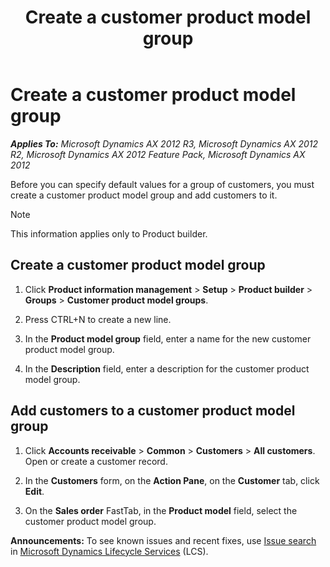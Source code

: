 ﻿---
title: Create a customer product model group
TOCTitle: Create a customer product model group
ms:assetid: 604f2e8c-9068-4d48-a92c-9af0b2c68547
ms:mtpsurl: https://technet.microsoft.com/en-us/library/Aa571108(v=AX.60)
ms:contentKeyID: 36057616
ms.date: 04/18/2014
mtps_version: v=AX.60
f1_keywords:
- product builder
- create a customer product model group
---

# Create a customer product model group 


_**Applies To:** Microsoft Dynamics AX 2012 R3, Microsoft Dynamics AX 2012 R2, Microsoft Dynamics AX 2012 Feature Pack, Microsoft Dynamics AX 2012_

Before you can specify default values for a group of customers, you must create a customer product model group and add customers to it.


> [!NOTE]
> <P>This information applies only to Product builder.</P>



## Create a customer product model group

1.  Click **Product information management** \> **Setup** \> **Product builder** \> **Groups** \> **Customer product model groups**.

2.  Press CTRL+N to create a new line.

3.  In the **Product model group** field, enter a name for the new customer product model group.

4.  In the **Description** field, enter a description for the customer product model group.

## Add customers to a customer product model group

1.  Click **Accounts receivable** \> **Common** \> **Customers** \> **All customers**. Open or create a customer record.

2.  In the **Customers** form, on the **Action Pane**, on the **Customer** tab, click **Edit**.

3.  On the **Sales order** FastTab, in the **Product model** field, select the customer product model group.

  
**Announcements:** To see known issues and recent fixes, use [Issue search](http://go.microsoft.com/fwlink/?linkid=389258) in [Microsoft Dynamics Lifecycle Services](http://go.microsoft.com/fwlink/?linkid=306505) (LCS).


